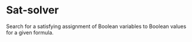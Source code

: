 # Sat-solver
Search for a satisfying assignment of Boolean variables to Boolean values for a given formula.
